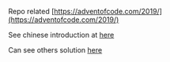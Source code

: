 Repo related [https://adventofcode.com/2019/](https://adventofcode.com/2019/)

See chinese introduction at [here](https://13h.tw/2019/12/04/adventofcode.html)

Can see others solution [here](https://github.com/Bogdanp/awesome-advent-of-code)